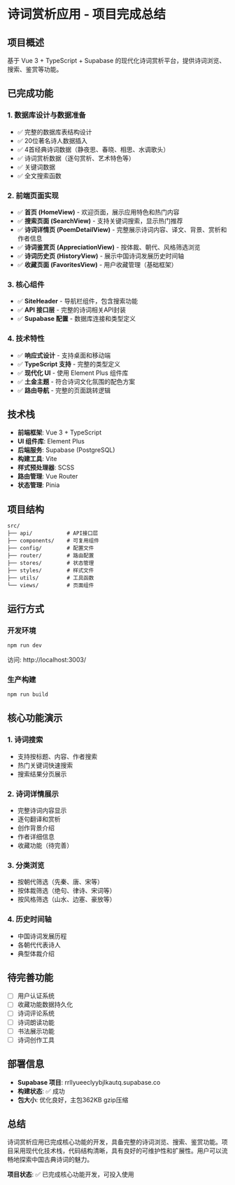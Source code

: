 # 诗词赏析应用 - 项目完成总结

## 项目概述
基于 Vue 3 + TypeScript + Supabase 的现代化诗词赏析平台，提供诗词浏览、搜索、鉴赏等功能。

## 已完成功能

### 1. 数据库设计与数据准备
- ✅ 完整的数据库表结构设计
- ✅ 20位著名诗人数据插入
- ✅ 4首经典诗词数据（静夜思、春晓、相思、水调歌头）
- ✅ 诗词赏析数据（逐句赏析、艺术特色等）
- ✅ 关键词数据
- ✅ 全文搜索函数

### 2. 前端页面实现
- ✅ **首页 (HomeView)** - 欢迎页面，展示应用特色和热门内容
- ✅ **搜索页面 (SearchView)** - 支持关键词搜索，显示热门推荐
- ✅ **诗词详情页 (PoemDetailView)** - 完整展示诗词内容、译文、背景、赏析和作者信息
- ✅ **诗词鉴赏页 (AppreciationView)** - 按体裁、朝代、风格筛选浏览
- ✅ **诗词历史页 (HistoryView)** - 展示中国诗词发展历史时间轴
- ✅ **收藏页面 (FavoritesView)** - 用户收藏管理（基础框架）

### 3. 核心组件
- ✅ **SiteHeader** - 导航栏组件，包含搜索功能
- ✅ **API 接口层** - 完整的诗词相关API封装
- ✅ **Supabase 配置** - 数据库连接和类型定义

### 4. 技术特性
- ✅ **响应式设计** - 支持桌面和移动端
- ✅ **TypeScript 支持** - 完整的类型定义
- ✅ **现代化 UI** - 使用 Element Plus 组件库
- ✅ **土金主题** - 符合诗词文化氛围的配色方案
- ✅ **路由导航** - 完整的页面跳转逻辑

## 技术栈
- **前端框架**: Vue 3 + TypeScript
- **UI 组件库**: Element Plus
- **后端服务**: Supabase (PostgreSQL)
- **构建工具**: Vite
- **样式预处理器**: SCSS
- **路由管理**: Vue Router
- **状态管理**: Pinia

## 项目结构
```
src/
├── api/           # API接口层
├── components/    # 可复用组件
├── config/        # 配置文件
├── router/        # 路由配置
├── stores/        # 状态管理
├── styles/        # 样式文件
├── utils/         # 工具函数
└── views/         # 页面组件
```

## 运行方式

### 开发环境
```bash
npm run dev
```
访问: http://localhost:3003/

### 生产构建
```bash
npm run build
```

## 核心功能演示

### 1. 诗词搜索
- 支持按标题、内容、作者搜索
- 热门关键词快速搜索
- 搜索结果分页展示

### 2. 诗词详情展示
- 完整诗词内容显示
- 逐句翻译和赏析
- 创作背景介绍
- 作者详细信息
- 收藏功能（待完善）

### 3. 分类浏览
- 按朝代筛选（先秦、唐、宋等）
- 按体裁筛选（绝句、律诗、宋词等）
- 按风格筛选（山水、边塞、豪放等）

### 4. 历史时间轴
- 中国诗词发展历程
- 各朝代代表诗人
- 典型体裁介绍

## 待完善功能
- [ ] 用户认证系统
- [ ] 收藏功能数据持久化
- [ ] 诗词评论系统
- [ ] 诗词朗读功能
- [ ] 书法展示功能
- [ ] 诗词创作工具

## 部署信息
- **Supabase 项目**: rrllyueeclyybjlkautq.supabase.co
- **构建状态**: ✅ 成功
- **包大小**: 优化良好，主包362KB gzip压缩

## 总结
诗词赏析应用已完成核心功能的开发，具备完整的诗词浏览、搜索、鉴赏功能。项目采用现代化技术栈，代码结构清晰，具有良好的可维护性和扩展性。用户可以流畅地探索中国古典诗词的魅力。

**项目状态**: ✅ 已完成核心功能开发，可投入使用